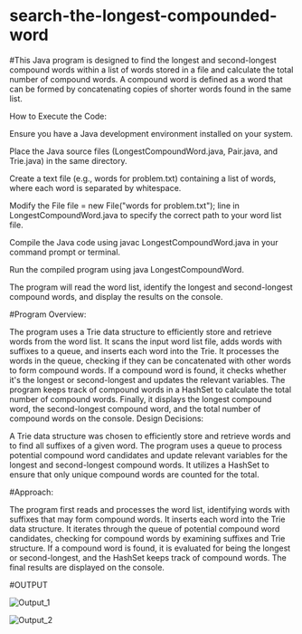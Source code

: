 # search-the-longest-compounded-word
#This Java program is designed to find the longest and second-longest compound words within a list of words stored in a file and calculate the total number of compound words. A compound word is defined as a word that can be formed by concatenating copies of shorter words found in the same list.

How to Execute the Code:

Ensure you have a Java development environment installed on your system.

Place the Java source files (LongestCompoundWord.java, Pair.java, and Trie.java) in the same directory.

Create a text file (e.g., words for problem.txt) containing a list of words, where each word is separated by whitespace.

Modify the File file = new File("words for problem.txt"); line in LongestCompoundWord.java to specify the correct path to your word list file.

Compile the Java code using javac LongestCompoundWord.java in your command prompt or terminal.

Run the compiled program using java LongestCompoundWord.

The program will read the word list, identify the longest and second-longest compound words, and display the results on the console.

#Program Overview:

The program uses a Trie data structure to efficiently store and retrieve words from the word list.
It scans the input word list file, adds words with suffixes to a queue, and inserts each word into the Trie.
It processes the words in the queue, checking if they can be concatenated with other words to form compound words.
If a compound word is found, it checks whether it's the longest or second-longest and updates the relevant variables.
The program keeps track of compound words in a HashSet to calculate the total number of compound words.
Finally, it displays the longest compound word, the second-longest compound word, and the total number of compound words on the console.
Design Decisions:

A Trie data structure was chosen to efficiently store and retrieve words and to find all suffixes of a given word.
The program uses a queue to process potential compound word candidates and update relevant variables for the longest and second-longest compound words.
It utilizes a HashSet to ensure that only unique compound words are counted for the total.

#Approach:

The program first reads and processes the word list, identifying words with suffixes that may form compound words.
It inserts each word into the Trie data structure.
It iterates through the queue of potential compound word candidates, checking for compound words by examining suffixes and Trie structure.
If a compound word is found, it is evaluated for being the longest or second-longest, and the HashSet keeps track of compound words.
The final results are displayed on the console.


#OUTPUT

![Output_1](https://github.com/ruchikayadav1408/Search-the-longest-compounded-word/assets/86114973/c625f8a7-1fc6-4f2e-9260-190cb9306469)

![Output_2](https://github.com/ruchikayadav1408/Search-the-longest-compounded-word/assets/86114973/ca1b762b-62c6-4aff-bb9f-2244619b188a)


